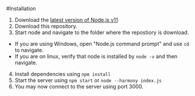 #Installation 

1. Download the [latest version of Node.js v11](http://blog.nodejs.org/2014/05/02/node-v0-11-13-unstable)
2. Download this repository. 
3. Start node and navigate to the folder where the repostiory is download. 
 + If you are using Windows, open "Node.js command prompt" and use `cd` to navigate. 
 + If you are on linux, verify that node is installed by `node -v` and then navigate. 
 4. Install dependencies using `npm install`
 5. Start the server using `npm start` or `node --harmony index.js`
 6. You may now connect to the server using port 3000. 